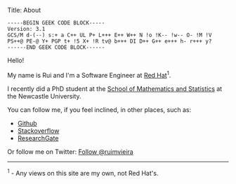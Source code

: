Title: About

```
-----BEGIN GEEK CODE BLOCK-----
Version: 3.1
GCS/M d-(--) s:+ a C++ UL P+ L+++ E++ W++ N !o !K-- !w-- O- !M !V PS++@ PE-@ Y+ PGP t+ !5 X+ !R tv@ b+++ DI D++ G++ e+++ h- r+++ y?
------END GEEK CODE BLOCK------
```

Hello!

My name is Rui and I'm a Software Engineer at [Red Hat](https://www.redhat.com/en/about/company)<sup>1</sup>.

I recently did a PhD student at the [School of Mathematics and Statistics](http://www.ncl.ac.uk/maths/) at the Newcastle University.

You can follow me, if you feel inclined, in other places, such as:

  * [Github](https://github.com/ruivieira)
  * [Stackoverflow](http://stackoverflow.com/users/143732/rui-vieira)
  * [ResearchGate](https://www.researchgate.net/profile/Rui_Vieira5/)

Or follow me on Twitter:
<a href="https://twitter.com/ruimvieira" class="twitter-follow-button" data-show-count="false">Follow @ruimvieira</a> <script>!function(d,s,id){var js,fjs=d.getElementsByTagName(s)[0],p=/^http:/.test(d.location)?'http':'https';if(!d.getElementById(id)){js=d.createElement(s);js.id=id;js.src=p+'://platform.twitter.com/widgets.js';fjs.parentNode.insertBefore(js,fjs);}}(document, 'script', 'twitter-wjs');</script>

---

<sup>1</sup> - Any views on this site are my own, not Red Hat's.
